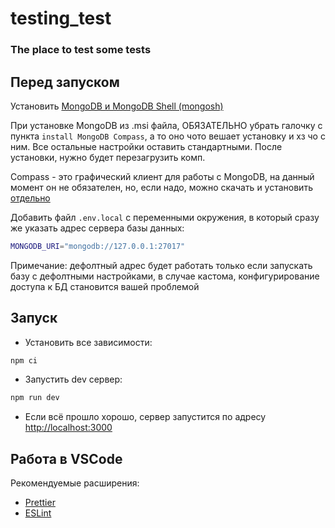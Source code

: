 # testing_test

### The place to test some tests

## Перед запуском

Установить [MongoDB и MongoDB Shell (mongosh)](https://www.mongodb.com/docs/manual/tutorial/install-mongodb-on-windows/)

При установке MongoDB из .msi файла, ОБЯЗАТЕЛЬНО убрать галочку с пункта `install MongoDB Compass`, а то оно чото вешает установку и хз чо с ним. Все остальные настройки оставить стандартными. После установки, нужно будет перезагрузить комп.

Compass - это графический клиент для работы с MongoDB, на данный момент он не обязателен, но, если надо, можно скачать и установить [отдельно](https://www.mongodb.com/try/download/compass)

Добавить файл `.env.local` с переменными окружения, в который сразу же указать адрес сервера базы данных:

```bash
MONGODB_URI="mongodb://127.0.0.1:27017"
```

Примечание: дефолтный адрес будет работать только если запускать базу с дефолтными настройками, в случае кастома, конфигурирование доступа к БД становится вашей проблемой

## Запуск

-   Установить все зависимости:

```bash
npm ci
```

-   Запустить dev сервер:

```bash
npm run dev
```

-   Если всё прошло хорошо, сервер запустится по адресу [http://localhost:3000](http://localhost:3000)

## Работа в VSCode

Рекомендуемые расширения:

-   [Prettier](https://marketplace.visualstudio.com/items?itemName=esbenp.prettier-vscode)
-   [ESLint](https://marketplace.visualstudio.com/items?itemName=dbaeumer.vscode-eslint)
